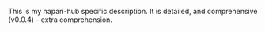 This is my napari-hub specific description. It is detailed, and comprehensive (v0.0.4) - extra comprehension.
